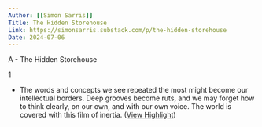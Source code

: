 ```yaml
---
Author: [[Simon Sarris]]
Title: The Hidden Storehouse
Link: https://simonsarris.substack.com/p/the-hidden-storehouse
Date: 2024-07-06
---
```

A - The Hidden Storehouse

1
- The words and concepts we see repeated the most might become our intellectual borders. Deep grooves become ruts, and we may forget how to think clearly, on our own, and with our own voice. The world is covered with this film of inertia. ([View Highlight](https://read.readwise.io/read/01h6z67kbj3rj6qyfrc359hfx7))
